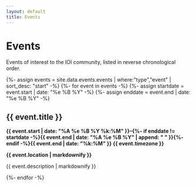 ```yaml
---
layout: default
title: Events
---
```


# Events
Events of interest to the IOI community, listed in reverse chronological order.

<events>
{%- assign events = site.data.events.events | where:"type","event" | sort_desc: "start" -%}
{%- for event in events -%}
  {%- assign startdate = event.start |  date: "%e %B %Y" -%}
  {%- assign enddate = event.end |  date: "%e %B %Y" -%}
  <h2>{{ event.title }}</h2>
  <p><b>{{ event.start | date: "%A %e %B %Y %k:%M" }}&ndash;{%- if enddate != startdate -%}{{ event.end | date: "%A %e %B %Y" | append: " " }}{%- endif -%}{{ event.end | date: "%k:%M" }} {{ event.timezone }}</b></p>
  <p><b>{{ event.location | markdownify }}</b></p>
  <p>{{ event.description | markdownify }}</p>
{%- endfor -%}
</events>

